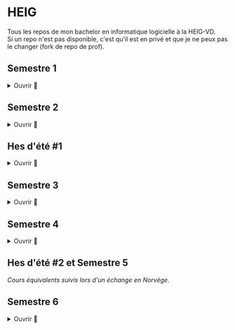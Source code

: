# HEIG

Tous les repos de mon bachelor en informatique logicielle à la HEIG-VD.  
Si un repo n'est pas disponible, c'est qu'il est en privé et que je ne peux pas le changer (fork de repo de prof).

## Semestre 1

<details>
  <summary>Ouvrir 👋</summary>

  ### PRG1
  * [Exercices PRG1](https://github.com/heig-vkaelin/prg1)
  * [Labos PRG1](https://github.com/heig-vkaelin/PRG1-Labos)

</details>

## Semestre 2

<details>
  <summary>Ouvrir 👋</summary>

  ### ISD
  * [Labos ISD](https://github.com/heig-vkaelin/isd)
  ### PRG2
  * [Exercices PRG2](https://github.com/heig-vkaelin/prg2)
  * [Labo 1 PRG2 - Liste doublement chaînée non circulaire](https://github.com/heig-vkaelin/labo1-prg2)
  * [Labo 2 PRG2 - Bateaux](https://github.com/heig-vkaelin/labo2-prg2)
  ### ASD
  * [Exercices + Labos ASD](https://github.com/heig-vkaelin/asd)

</details>

## Hes d'été #1

<details>
  <summary>Ouvrir 👋</summary>

  ### PIN
  * [Série 1](https://github.com/Lothindir/PIN-2021-Serie-1)
  * [Série 2](https://github.com/vkaelin/PIN-2021-Serie-2)
  * [Projet final](https://github.com/vkaelin/PIN-2021-Projet-FInal)

</details>

## Semestre 3

<details>
  <summary>Ouvrir 👋</summary>

  ### API
  * [Révisions TE1 API](https://github.com/heig-vkaelin/api-revisions)
  * [Labo 1 API - Chill](https://github.com/heig-vkaelin/API-2021-Chill)
  * [Labo 2 API - Java IO](https://github.com/heig-vkaelin/API-2021-Java-IO)
  * [Labo 3 API - Protocol Design](https://github.com/heig-vkaelin/API-2021-Protocol-Design)
  * [Labo 4 API - SMTP](https://github.com/heig-vkaelin/API-2021-SMTP)
  * [Labo 5 API - Infra](https://github.com/heig-vkaelin/API-2021-HTTP-Infra)
  * [Labo 6 API - UDP Orchestra](https://github.com/heig-vkaelin/API-2021-UDP-Orchestra)
  ### BDR
  * [Projet BDR](https://github.com/heig-vkaelin/gymeo)
  ### PCO
  * [Exercices PCO](https://github.com/heig-vkaelin/pco)
  * [Labos PCO](https://github.com/heig-vkaelin/pco-labs)
  ### POO
  * [Exercices + Labos POO](https://github.com/heig-vkaelin/poo)
  ### PST
  * [Exercices + TP PST](https://github.com/heig-vkaelin/pst)
  ### SYE
  * [Labos SYE](https://github.com/heig-vkaelin/sye-labs)

</details>

## Semestre 4

<details>
  <summary>Ouvrir 👋</summary>
  
  ### ARN
  * [Labos ARN](https://github.com/heig-vkaelin/arn)
  ### DIL
  * [Projet DIL](https://github.com/dil-classroom/projet-friedli_jaquier_kaelin_pavicevic)
  ### GRE
  * [Labos GRE](https://github.com/heig-vkaelin/gre)
  ### MAC
  * [Labos MAC](https://github.com/heig-vkaelin/mac)
  ### MCR
  * [Exercices + Labos MCR](https://github.com/heig-vkaelin/mcr)
  * [Projet MCR](https://github.com/heig-vkaelin/mcr-project)
  ### POA
  * [Exercices + Labos POA](https://github.com/heig-vkaelin/poa)
  ### PLP
  * [Lives + Labos + Devoirs PLP](https://github.com/heig-vkaelin/plp)

</details>

## Hes d'été #2 et Semestre 5

_Cours équivalents suivis lors d'un échange en Norvège._

## Semestre 6

<details>
  <summary>Ouvrir 👋</summary>
  
  ### DMA
  * [Labo 1 DMA](https://github.com/BernardLhermite/DMA-lab1)
  * [Labo 2 DMA](https://github.com/BernardLhermite/DMA-lab2)
  * [Labo 3 DMA](https://github.com/BernardLhermite/DMA-lab3)
  * [Labo 4 DMA](https://github.com/BernardLhermite/DMA-lab4)
  * [Projet DMA](https://github.com/BernardLhermite/DMA-project)
  ### PLM
  * [Projet + présentations + rapports](https://github.com/heig-vkaelin/plm)
  ### SCALA
  * [Exercices SCALA](https://github.com/heig-vkaelin/scala)
  * [Labos SCALA](https://github.com/heig-vkaelin/scala-labos)
  ### TAL
  * [Labos TAL](https://github.com/heig-vkaelin/tal)
  ### TB
  * [Application déployée](https://place.beescreens.ch)
  * [Code du projet](https://gitlab.com/beescreens/beescreens/-/tree/main/apps/beeplace)
  * [Défense](https://github.com/heig-vkaelin/defense-tb)
  * [Rapport](https://github.com/heig-vkaelin/template-tb)

</details>
